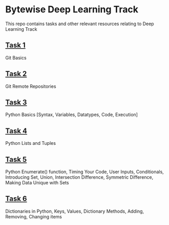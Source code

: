 # Bytewise Deep Learning Track 

This repo contains tasks and other relevant resources relating to Deep Learning Track

## [Task 1](https://github.com/afk-Legacy/Deep-Learning-BWF-Abdul-Rahman/tree/main/Task-1-Git-Basics)
Git Basics

## [Task 2](https://github.com/afk-Legacy/Deep-Learning-BWF-Abdul-Rahman/tree/main/Task-2-Git-Remote-Repos)
Git Remote Repositories 

## [Task 3](https://github.com/afk-Legacy/Deep-Learning-BWF-Abdul-Rahman/tree/main/Task-3-Python-Basics-Syntax-Variables-Datatypes-Code-Execution)
Python Basics [Syntax, Variables, Datatypes, Code, Execution]

## [Task 4](https://github.com/afk-Legacy/Deep-Learning-BWF-Abdul-Rahman/tree/main/Task-4-List-Tuples-Code-Styling)
Python Lists and Tuples

## [Task 5](https://github.com/afk-Legacy/Deep-Learning-BWF-Abdul-Rahman/tree/main/Task-5-Input-Conditionals-Enumerate-Set)
Python Enumerate() function, Timing Your Code, User Inputs, Conditionals, Introducing Set, Union, Intersection Difference, Symmetric Difference, Making Data Unique with Sets

## [Task 6](https://github.com/afk-Legacy/Deep-Learning-BWF-Abdul-Rahman/tree/main/Task-6-Dictionaries)
Dictionaries in Python, Keys, Values, Dictionary Methods, Adding, Removing, Changing items
